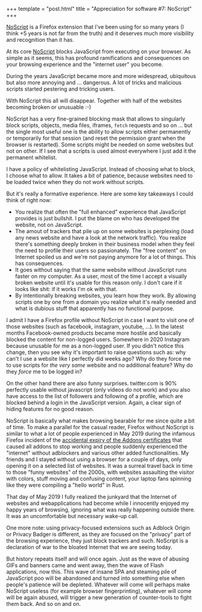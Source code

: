 +++
template = "post.html"
title = "Appreciation for software #7: NoScript"
+++

[NoScript](https://noscript.net) is a Firefox extension that I've been using for so many years (I think +5 years is not far from the truth) and it deserves much more visibility and recognition than it has.

At its core [NoScript](https://noscript.net) blocks JavaScript from executing on your browser. As simple as it seems, this has profound ramifications and consequences on your browsing experience and the "internet user" you become.

During the years JavaScript became more and more widespread, ubiquitous but also more annoying and ... dangerous. A lot of tricks and malicious scripts started pestering and tricking users.

With NoScript this all will disappear. Together with half of the websites becoming broken or unusuable :-)

NoScript has a very fine-grained blocking mask that allows to singularly block scripts, objects, media files, iframes, `fetch` requests and so on ... but the single most useful one is the ability to allow scripts either permanently or temporarily for that session (and reset the permission grant when the browser is restarted). Some scripts might be needed on some websites but not on other. If I see that a scripts is used almost everywhere I just add it the permanent whitelist.

I have a policy of whitelisting JavaScript. Instead of choosing what to block, I choose what to allow. It takes a bit of patience, because websites need to be loaded twice when they do not work without scripts.

But it's really a formative experience. Here are some key takeaways I could think of right now:
- You realize that often the "full enhanced" experience that JavaScript provides is just bullshit. I put the blame on who has developed the website, not on JavaScript.
- The amout of trackers that pile up on some websites is perplexing (load any news website and have a look at the network traffic). You realize there's something deeply broken in their business model when they feel the need to profile their users so passionately. The "free content" on Internet spoiled us and we're not paying anymore for a lot of things. This has consequences.
- It goes without saying that the same website without JavaScript runs faster on my computer. As a user, most of the time I accept a visually broken website until it's usable for this reason only. I don't care if it looks like shit: if it works I'm ok with that.
- By intentionally breaking websites, you learn how they work. By allowing scripts one by one from a domain you realize what it's really needed and what is dubious stuff that apparently has no functional purpose.

I admit I have a Firefox profile without NoScript in case I want to visit one of those websites (such as facebook, instagram, youtube, ...). In the latest months Facebook-owned products became more hostile and basically blocked the content for non-logged users. Somewhere in 2020 Instagram because unusable for me as a non-logged user. If you didn't notice this change, then you see why it's important to raise questions such as: why can't I use a website like I perfectly did weeks ago? Why do they force me to use scripts for *the very same* website and no additional feature? Why do they *force* me to be logged in?

On the other hand there are also funny surprises. twitter.com is 90% perfectly usable without javascript (only videos do not work) and you also have access to the list of followers and following of a profile, which are blocked behind a login in the JavaScript version. Again, a clear sign of hiding features for no good reason.

NoScript is basically what makes browsing bearable for me since quite a bit of time. To make a parallel for the casual reader, Firefox without NoScript is similar to what a lot of people experienced in May 2019 during the infamous Firefox incident of the [accidental expiry of the Addons certificates](https://hacks.mozilla.org/2019/05/technical-details-on-the-recent-firefox-add-on-outage) that caused all addons to stop working and people suddenly experienced the "internet" without adblockers and various other added functionalities. My friends and I stayed without using a browser for a couple of days, only opening it on a selected list of websites. It was a surreal travel back in time to those "funny websites" of the 2000s, with websites assaulting the visitor with colors, stuff moving and confusing content, your laptop fans spinning like they were compiling a "hello world" in Rust.

That day of May 2019 I fully realized the junkyard that the Internet of websites and webapplications had become while I innocently enjoyed my happy years of browsing, ignoring what was really happening outside there. It was an uncomfortable but necessary wake-up call.

One more note: using privacy-focused extensions such as Adblock Origin or Privacy Badger is different, as they are focused on the "privacy" part of the browsing experience, they just block trackers and such. NoScript is a declaration of war to the bloated Internet that we are seeing today.

But history repeats itself and will once again. Just as the wave of abusing GIFs and banners came and went away, then the wave of Flash applications, now this. This wave of insane SPA and steaming pile of JavaScript poo will be abandoned and turned into something else when people's patience will be depleted. Whatever will come will perhaps make NoScript useless (for example browser fingerprinting), whatever will come will be again abused, will trigger a new generation of counter-tools to fight them back. And so on and on.
